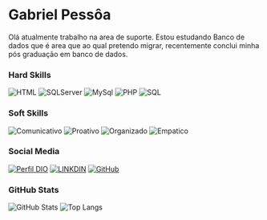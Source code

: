 # Gabriel Pessôa
Olá atualmente trabalho na area de suporte.
Estou estudando Banco de dados que é area que ao qual pretendo migrar,
recentemente conclui minha pós graduação em banco de dados.

### Hard Skills
![HTML](https://img.shields.io/badge/HTML-red)
![SQLServer](https://img.shields.io/badge/SqlServer-blue)
![MySql](https://img.shields.io/badge/MySql-yellow)
![PHP](https://img.shields.io/badge/PHP-darkblue)
![SQL](https://img.shields.io/badge/SQL-orange)

### Soft Skills
![Comunicativo](https://img.shields.io/badge/Comunicativo-red)
![Proativo](https://img.shields.io/badge/Proativo-blue)
![Organizado](https://img.shields.io/badge/Organizado-red)
![Empatico](https://img.shields.io/badge/Empatico-blue)

### Social Media
[![Perfil DIO](https://img.shields.io/badge/DIO/PERFIL-darkblue)](https://web.dio.me/users/gabrieljpessoa?tab=skills)
[![LINKDIN](https://img.shields.io/badge/Linkdin-blue)](https://www.linkedin.com/in/gabriel-jose-dos-santos-pessoa-0349a71b0/)
[![GitHub](https://img.shields.io/badge/GitHub-black)](https://github.com/gabrieljpessoa)

### GitHub Stats
![GitHub Stats](https://github-readme-stats.vercel.app/api?username=gabrieljpessoa&theme=transparent&bg_color=013&border_color=30A3DC&show_icons=true&icon_color=30A3DC&title_color=E94D5F&text_color=FFF)
![Top Langs](https://github-readme-stats-git-masterrstaa-rickstaa.vercel.app/api/top-langs/?username=gabrieljpessoa&layout=compact&bg_color=013&border_color=30A3DC&title_color=E94D5F&text_color=FFF)